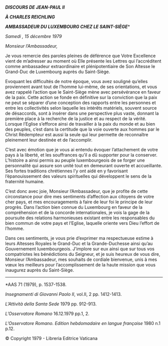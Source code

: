 ***DISCOURS DE JEAN-PAUL II***

***À CHARLES REICHLING***

***AMBASSADEUR DU LUXEMBOURG CHEZ LE SAINT-SIÈGE****

*Samedi* *, 15 décembre 1979*

*Monsieur l’Ambassadeur,*

Je vous remercie des paroles pleines de déférence que Votre Excellence vient de m’adresser au moment où Elle présente les Lettres qui l’accréditent comme ambassadeur extraordinaire et plénipotentiaire de Son Altesse le Grand-Duc de Luxembourg auprès du Saint-Siège.

Evoquant les difficultés de notre époque, vous avez souligné qu’elles proviennent avant tout de l’homme lui-même, de ses orientations, et vous avez rappelé l’action que le Saint-Siège mène avec persévérance en faveur de la paix. Cette action se fonde en définitive sur la conviction que la paix ne peut se séparer d’une conception des rapports entre les personnes et entre les collectivités selon laquelle les intérêts matériels, souvent source de désaccords, sont à insérer dans une perspective plus vaste, donnant la première place à la recherche de la justice et au respect de la vérité. Lorsque l’Eglise s’efforce ainsi de travailler à la paix du monde et au bien des peuples, c’est dans la certitude que la voie ouverte aux hommes par le Christ Rédempteur est aussi la seule qui leur permette de reconnaître pleinement leur destinée et de l’accomplir.

C’est avec émotion que je vous ai entendu évoquer l’attachement de votre pays à la liberté, et les souffrances qu’il a dû supporter pour la conserver. L’histoire a ainsi permis au peuple luxembourgeois de se forger une personnalité qui assure son unité tout en demeurant ouverte et accueillante. Ses fortes traditions chrétiennes l’y ont aidé en y favorisant l’épanouissement des valeurs spirituelles qui développent le sens de la fraternité humaine.

C’est donc avec joie, Monsieur l’Ambassadeur, que je profite de cette circonstance pour dire mes sentiments d’affection aux citoyens de votre cher pays, et mes encouragements à faire de leur foi le principe de leur progrès. Dans l’action bien connue du Luxembourg en faveur de la compréhension et de la concorde internationales, je vois la gage de la poursuite des relations harmonieuses existant entre les responsables du bien commun de votre pays et l’Eglise, laquelle oriente vers Dieu l’effort de l’homme.

Dans ces sentiments, je vous prie d’exprimer ma respectueuse estime à leurs Altesses Royales le Grand-Duc et la Grande-Duchesse ainsi qu’au Gouvernement luxembourgeois. J’implore sur eux ainsi que sur tous vos compatriotes les bénédictions du Seigneur, et je suis heureux de vous dire, Monsieur l’Ambassadeur, mes souhaits de cordiale bienvenue, unis à mes vœux les meilleurs pour l’accomplissement de la haute mission que vous inaugurez auprès du Saint-Siège.

* * *

*AAS 71 (1979), p. 1537-1538.

*Insegnamenti di Giovanni Paolo II*, vol.II, 2 pp. 1412-1413.

*L'Attività della Santa Sede* 1979 pp. 912-913.

*L’Osservatore Romano* 16.12.1979 pp.1, 2.

*L'Osservatore Romano. Edition hebdomadaire en langue française* 1980 n.1 p.12.

© Copyright 1979 - Libreria Editrice Vaticana